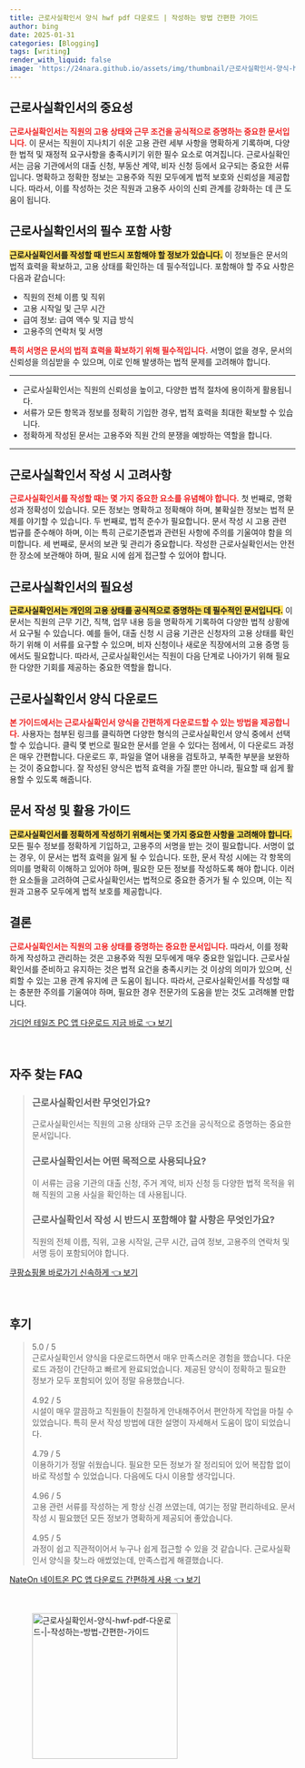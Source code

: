 ```yaml
---
title: 근로사실확인서 양식 hwf pdf 다운로드 | 작성하는 방법 간편한 가이드
author: bing
date: 2025-01-31
categories: [Blogging]
tags: [writing]
render_with_liquid: false
image: 'https://24nara.github.io/assets/img/thumbnail/근로사실확인서-양식-hwf-pdf-다운로드-|-작성하는-방법-간편한-가이드.webp'
---
```



<h2 id='근로사실확인서의 중요성'>근로사실확인서의 중요성</h2>

<p><b><span style="color: #ee2323;">근로사실확인서는 직원의 고용 상태와 근무 조건을 공식적으로 증명하는 중요한 문서입니다.</span></b> 이 문서는 직원이 지나치기 쉬운 고용 관련 세부 사항을 명확하게 기록하며, 다양한 법적 및 재정적 요구사항을 충족시키기 위한 필수 요소로 여겨집니다. 근로사실확인서는 금융 기관에서의 대출 신청, 부동산 계약, 비자 신청 등에서 요구되는 중요한 서류입니다. 명확하고 정확한 정보는 고용주와 직원 모두에게 법적 보호와 신뢰성을 제공합니다. 따라서, 이를 작성하는 것은 직원과 고용주 사이의 신뢰 관계를 강화하는 데 큰 도움이 됩니다.</p>

<h2 id='근로사실확인서의 필수 포함 사항'>근로사실확인서의 필수 포함 사항</h2>

<p><b><span style="background-color: #ffe066;">근로사실확인서를 작성할 때 반드시 포함해야 할 정보가 있습니다.</span></b> 이 정보들은 문서의 법적 효력을 확보하고, 고용 상태를 확인하는 데 필수적입니다. 포함해야 할 주요 사항은 다음과 같습니다:</p>

<ul>
    <li>직원의 전체 이름 및 직위</li>
    <li>고용 시작일 및 근무 시간</li>
    <li>급여 정보: 급여 액수 및 지급 방식</li>
    <li>고용주의 연락처 및 서명</li>
</ul>

<p><b><span style="color: #ee2323;">특히 서명은 문서의 법적 효력을 확보하기 위해 필수적입니다.</span></b> 서명이 없을 경우, 문서의 신뢰성을 의심받을 수 있으며, 이로 인해 발생하는 법적 문제를 고려해야 합니다.</p>

<hr />

<ul>
    <li>근로사실확인서는 직원의 신뢰성을 높이고, 다양한 법적 절차에 용이하게 활용됩니다.</li>
    <li>서류가 모든 항목과 정보를 정확히 기입한 경우, 법적 효력을 최대한 확보할 수 있습니다.</li>
    <li>정확하게 작성된 문서는 고용주와 직원 간의 분쟁을 예방하는 역할을 합니다.</li>
</ul>

<hr />

<h2 id='근로사실확인서 작성 시 고려사항'>근로사실확인서 작성 시 고려사항</h2>

<p><b><span style="color: #ee2323;">근로사실확인서를 작성할 때는 몇 가지 중요한 요소를 유념해야 합니다.</span></b> 첫 번째로, 명확성과 정확성이 있습니다. 모든 정보는 명확하고 정확해야 하며, 불확실한 정보는 법적 문제를 야기할 수 있습니다. 두 번째로, 법적 준수가 필요합니다. 문서 작성 시 고용 관련 법규를 준수해야 하며, 이는 특히 근로기준법과 관련된 사항에 주의를 기울여야 함을 의미합니다. 세 번째로, 문서의 보관 및 관리가 중요합니다. 작성한 근로사실확인서는 안전한 장소에 보관해야 하며, 필요 시에 쉽게 접근할 수 있어야 합니다.</p>

<h2 id='근로사실확인서의 필요성'>근로사실확인서의 필요성</h2>

<p><b><span style="background-color: #ffe066;">근로사실확인서는 개인의 고용 상태를 공식적으로 증명하는 데 필수적인 문서입니다.</span></b> 이 문서는 직원의 근무 기간, 직책, 업무 내용 등을 명확하게 기록하여 다양한 법적 상황에서 요구될 수 있습니다. 예를 들어, 대출 신청 시 금융 기관은 신청자의 고용 상태를 확인하기 위해 이 서류를 요구할 수 있으며, 비자 신청이나 새로운 직장에서의 고용 증명 등에서도 필요합니다. 따라서, 근로사실확인서는 직원이 다음 단계로 나아가기 위해 필요한 다양한 기회를 제공하는 중요한 역할을 합니다.</p>

<h2 id='근로사실확인서 양식 다운로드'>근로사실확인서 양식 다운로드</h2>

<p><b><span style="color: #ee2323;">본 가이드에서는 근로사실확인서 양식을 간편하게 다운로드할 수 있는 방법을 제공합니다.</span></b> 사용자는 첨부된 링크를 클릭하면 다양한 형식의 근로사실확인서 양식 중에서 선택할 수 있습니다. 클릭 몇 번으로 필요한 문서를 얻을 수 있다는 점에서, 이 다운로드 과정은 매우 간편합니다. 다운로드 후, 파일을 열어 내용을 검토하고, 부족한 부분을 보완하는 것이 중요합니다. 잘 작성된 양식은 법적 효력을 가질 뿐만 아니라, 필요할 때 쉽게 활용할 수 있도록 해줍니다.</p>

<h2 id='문서 작성 및 활용 가이드'>문서 작성 및 활용 가이드</h2>

<p><b><span style="background-color: #ffe066;">근로사실확인서를 정확하게 작성하기 위해서는 몇 가지 중요한 사항을 고려해야 합니다.</span></b> 모든 필수 정보를 정확하게 기입하고, 고용주의 서명을 받는 것이 필요합니다. 서명이 없는 경우, 이 문서는 법적 효력을 잃게 될 수 있습니다. 또한, 문서 작성 시에는 각 항목의 의미를 명확히 이해하고 있어야 하며, 필요한 모든 정보를 작성하도록 해야 합니다. 이러한 요소들을 고려하여 근로사실확인서는 법적으로 중요한 증거가 될 수 있으며, 이는 직원과 고용주 모두에게 법적 보호를 제공합니다.</p>

<h2 id='결론'>결론</h2>

<p><b><span style="color: #ee2323;">근로사실확인서는 직원의 고용 상태를 증명하는 중요한 문서입니다.</span></b> 따라서, 이를 정확하게 작성하고 관리하는 것은 고용주와 직원 모두에게 매우 중요한 일입니다. 근로사실확인서를 준비하고 유지하는 것은 법적 요건을 충족시키는 것 이상의 의미가 있으며, 신뢰할 수 있는 고용 관계 유지에 큰 도움이 됩니다. 따라서, 근로사실확인서를 작성할 때는 충분한 주의를 기울여야 하며, 필요한 경우 전문가의 도움을 받는 것도 고려해볼 만합니다.</p>


<p><a class="click-button" title="가디언 테일즈 PC 앱 다운로드 지금 바로" href="https://24nara.github.io/posts/%EA%B0%80%EB%94%94%EC%96%B8-%ED%85%8C%EC%9D%BC%EC%A6%88-PC-%EC%95%B1-%EB%8B%A4%EC%9A%B4%EB%A1%9C%EB%93%9C-%EC%A7%80%EA%B8%88-%EB%B0%94%EB%A1%9C/" rel="dofollow">가디언 테일즈 PC 앱 다운로드 지금 바로 👈 보기</a></p><br>
<h2 id='자주_찾는_FAQ'>자주 찾는 FAQ</h2>
<div itemscope="" itemtype="https://schema.org/FAQPage"> 
<blockquote> 
<div itemscope="" itemprop="mainEntity" itemtype="https://schema.org/Question"> 
<h3 itemprop="name">근로사실확인서란 무엇인가요?</h3> 
<div itemscope="" itemprop="acceptedAnswer" itemtype="https://schema.org/Answer"> 
<span itemprop="text"> 
<p>근로사실확인서는 직원의 고용 상태와 근무 조건을 공식적으로 증명하는 중요한 문서입니다.</p> 
</span> 
</div> 
</div> 

<div itemscope="" itemprop="mainEntity" itemtype="https://schema.org/Question"> 
<h3 itemprop="name">근로사실확인서는 어떤 목적으로 사용되나요?</h3> 
<div itemscope="" itemprop="acceptedAnswer" itemtype="https://schema.org/Answer"> 
<span itemprop="text"> 
<p>이 서류는 금융 기관의 대출 신청, 주거 계약, 비자 신청 등 다양한 법적 목적을 위해 직원의 고용 사실을 확인하는 데 사용됩니다.</p> 
</span> 
</div> 
</div> 

<div itemscope="" itemprop="mainEntity" itemtype="https://schema.org/Question"> 
<h3 itemprop="name">근로사실확인서 작성 시 반드시 포함해야 할 사항은 무엇인가요?</h3> 
<div itemscope="" itemprop="acceptedAnswer" itemtype="https://schema.org/Answer"> 
<span itemprop="text"> 
<p>직원의 전체 이름, 직위, 고용 시작일, 근무 시간, 급여 정보, 고용주의 연락처 및 서명 등이 포함되어야 합니다.</p> 
</span> 
</div> 
</div> 

</blockquote> 
</div>
<p><a class="click-button" title="쿠팡쇼핑몰 바로가기 신속하게" href="https://24nara.github.io/posts/%EC%BF%A0%ED%8C%A1%EC%87%BC%ED%95%91%EB%AA%B0-%EB%B0%94%EB%A1%9C%EA%B0%80%EA%B8%B0-%EC%8B%A0%EC%86%8D%ED%95%98%EA%B2%8C/" rel="dofollow">쿠팡쇼핑몰 바로가기 신속하게 👈 보기</a></p><br>
<h2 id='후기'>후기</h2>
<div itemscope itemtype="https://schema.org/Product">
  <blockquote>
  <div itemprop="review" itemscope itemtype="https://schema.org/Review">
      <div itemprop="reviewRating" itemscope itemtype="https://schema.org/Rating"> <span itemprop="ratingValue">5.0</span> / <span itemprop="bestRating">5</span> </div>
      <span itemprop="reviewBody">근로사실확인서 양식을 다운로드하면서 매우 만족스러운 경험을 했습니다. 다운로드 과정이 간단하고 빠르게 완료되었습니다. 제공된 양식이 정확하고 필요한 정보가 모두 포함되어 있어 정말 유용했습니다.</span>
  </div>
  <br>
  <div itemprop="review" itemscope itemtype="https://schema.org/Review">
      <div itemprop="reviewRating" itemscope itemtype="https://schema.org/Rating"> <span itemprop="ratingValue">4.92</span> / <span itemprop="bestRating">5</span> </div>
      <span itemprop="reviewBody">시설이 매우 깔끔하고 직원들이 친절하게 안내해주어서 편안하게 작업을 마칠 수 있었습니다. 특히 문서 작성 방법에 대한 설명이 자세해서 도움이 많이 되었습니다.</span>
  </div>
  <br>
  <div itemprop="review" itemscope itemtype="https://schema.org/Review">
      <div itemprop="reviewRating" itemscope itemtype="https://schema.org/Rating"> <span itemprop="ratingValue">4.79</span> / <span itemprop="bestRating">5</span> </div>
      <span itemprop="reviewBody">이용하기가 정말 쉬웠습니다. 필요한 모든 정보가 잘 정리되어 있어 복잡함 없이 바로 작성할 수 있었습니다. 다음에도 다시 이용할 생각입니다.</span>
  </div>
  <br>
  <div itemprop="review" itemscope itemtype="https://schema.org/Review">
      <div itemprop="reviewRating" itemscope itemtype="https://schema.org/Rating"> <span itemprop="ratingValue">4.96</span> / <span itemprop="bestRating">5</span> </div>
      <span itemprop="reviewBody">고용 관련 서류를 작성하는 게 항상 신경 쓰였는데, 여기는 정말 편리하네요. 문서 작성 시 필요했던 모든 정보가 명확하게 제공되어 좋았습니다.</span>
  </div>
  <br>
  <div itemprop="review" itemscope itemtype="https://schema.org/Review">
      <div itemprop="reviewRating" itemscope itemtype="https://schema.org/Rating"> <span itemprop="ratingValue">4.95</span> / <span itemprop="bestRating">5</span> </div>
      <span itemprop="reviewBody">과정이 쉽고 직관적이어서 누구나 쉽게 접근할 수 있을 것 같습니다. 근로사실확인서 양식을 찾느라 애썼었는데, 만족스럽게 해결했습니다.</span>
  </div>
  </blockquote>
</div>
<p><a class="click-button" title="NateOn 네이트온 PC 앱 다운로드 간편하게 사용" href="https://24nara.github.io/posts/NateOn-%EB%84%A4%EC%9D%B4%ED%8A%B8%EC%98%A8-PC-%EC%95%B1-%EB%8B%A4%EC%9A%B4%EB%A1%9C%EB%93%9C-%EA%B0%84%ED%8E%B8%ED%95%98%EA%B2%8C-%EC%82%AC%EC%9A%A9/" rel="dofollow">NateOn 네이트온 PC 앱 다운로드 간편하게 사용 👈 보기</a></p><br>
<figure class="image"><img src="https://24nara.github.io/assets/img/thumbnail/근로사실확인서-양식-hwf-pdf-다운로드-|-작성하는-방법-간편한-가이드.webp" alt="근로사실확인서-양식-hwf-pdf-다운로드-|-작성하는-방법-간편한-가이드" width="256" height="256"></figure>